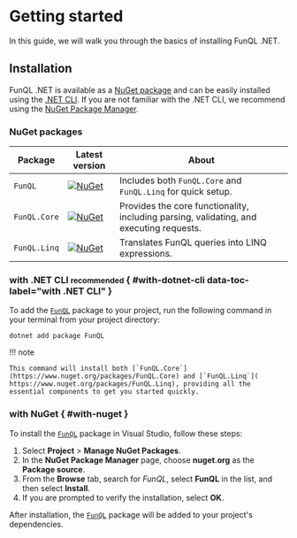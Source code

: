 ﻿# Getting started

In this guide, we will walk you through the basics of installing FunQL .NET.

## Installation

FunQL .NET is available as a [NuGet package](#nuget-packages) and can be easily installed using the
[.NET CLI](#with-dotnet-cli). If you are not familiar with the .NET CLI, we recommend using the
[NuGet Package Manager](#with-nuget).

### NuGet packages

| Package      | Latest version                                                                                   | About                                                                                   |
|--------------|--------------------------------------------------------------------------------------------------|-----------------------------------------------------------------------------------------|
| `FunQL`      | [![NuGet](https://img.shields.io/nuget/v/FunQL)](https://www.nuget.org/packages/FunQL)           | Includes both `FunQL.Core` and `FunQL.Linq` for quick setup.                            |
| `FunQL.Core` | [![NuGet](https://img.shields.io/nuget/v/FunQL.Core)](https://www.nuget.org/packages/FunQL.Core) | Provides the core functionality, including parsing, validating, and executing requests. |
| `FunQL.Linq` | [![NuGet](https://img.shields.io/nuget/v/FunQL.Linq)](https://www.nuget.org/packages/FunQL.Linq) | Translates FunQL queries into LINQ expressions.                                         |

### with .NET CLI <small>recommended</small> { #with-dotnet-cli data-toc-label="with .NET CLI" }

To add the [`FunQL`](https://www.nuget.org/packages/FunQL) package to your project, run the following command in your
terminal from your project directory:

```shell
dotnet add package FunQL
```

!!! note

    This command will install both [`FunQL.Core`](https://www.nuget.org/packages/FunQL.Core) and [`FunQL.Linq`](
    https://www.nuget.org/packages/FunQL.Linq), providing all the essential components to get you started quickly.

### with NuGet { #with-nuget }

To install the [`FunQL`](https://www.nuget.org/packages/FunQL) package in Visual Studio, follow these steps:

1. Select **Project** > **Manage NuGet Packages**.
2. In the **NuGet Package Manager** page, choose **nuget.org** as the **Package source**.
3. From the **Browse** tab, search for *FunQL*, select **FunQL** in the list, and then select **Install**.
4. If you are prompted to verify the installation, select **OK**.

After installation, the [`FunQL`](https://www.nuget.org/packages/FunQL) package will be added to your project's
dependencies.